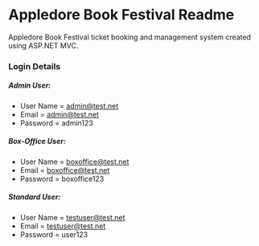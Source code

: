 # Appledore Book Festival Readme #

Appledore Book Festival ticket booking and management system created using ASP.NET MVC.


### Login Details ###

##### Admin User: #####
* User Name = admin@test.net
* Email = admin@test.net
* Password = admin123

##### Box-Office User: #####
* User Name = boxoffice@test.net
* Email = boxoffice@test.net
* Password = boxoffice123

##### Standard User: #####
* User Name = testuser@test.net
* Email = testuser@test.net
* Password = user123
